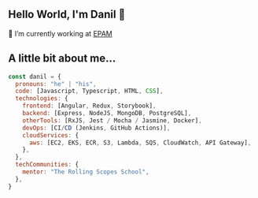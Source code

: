  ## Hello World, I'm Danil 👋

🔭 I’m currently working at  [EPAM](https://www.epam.com/)


## A little bit about me...

```javascript
const danil = {
  pronouns: "he" | "his",
  code: [Javascript, Typescript, HTML, CSS],
  technologies: {
    frontend: [Angular, Redux, Storybook],
    backend: [Express, NodeJS, MongoDB, PostgreSQL],
    otherTools: [RxJS, Jest / Mocha / Jasmine, Docker],
    devOps: [CI/CD (Jenkins, GitHub Actions)],
    cloudServices: {
      aws: [EC2, EKS, ECR, S3, Lambda, SQS, CloudWatch, API Gateway],
    },
  },
  techCommunities: {
    mentor: "The Rolling Scopes School",
  },
}
```

